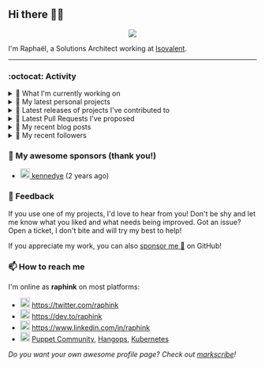 ## Hi there 👋🏼


<p align="center">
  <a href="https://github.com/ryo-ma/github-profile-trophy"><img src="https://github-profile-trophy.vercel.app/?username=raphink&theme=darkhub&margin-w=15&margin-h=15&no-frame=true&column=5"/></a>
</p>


I'm Raphaël, a Solutions Architect working at [Isovalent](https://github.com/isovalent).

<hr />


### :octocat: Activity

<details>
<summary>👷 What I'm currently working on</summary>

- [cilium/cilium-cli](https://github.com/cilium/cilium-cli) - CLI to install, manage &amp; troubleshoot Kubernetes clusters running Cilium (today)
- [cilium/cilium](https://github.com/cilium/cilium) - eBPF-based Networking, Security, and Observability (3 weeks ago)
- [raphink/dotfiles](https://github.com/raphink/dotfiles) -  (3 weeks ago)
- [GameLab-UNIL-EPFL/Lausanne-1830](https://github.com/GameLab-UNIL-EPFL/Lausanne-1830) - Open-Source Historically accurate RPG based in 1830s Lausanne. (1 month ago)
- [cilium/proxy](https://github.com/cilium/proxy) - Envoy with Cilium filters (2 months ago)
</details>

<details>
<summary>🌱 My latest personal projects</summary>

- [raphink/localhost-run-proxy](https://github.com/raphink/localhost-run-proxy) - 
- [raphink/dotfiles](https://github.com/raphink/dotfiles) - 
- [raphink/applicationsets-demo](https://github.com/raphink/applicationsets-demo) - 
- [raphink/lettres_1870](https://github.com/raphink/lettres_1870) - ✉ Un site publiant une collection de lettres envoyées de Paris en 1870-1871
- [raphink/katacoda-scenarios](https://github.com/raphink/katacoda-scenarios) - Katacoda Scenarios
</details>

<details>
<summary>🔭 Latest releases of projects I've contributed to</summary>

- [oboukili/terraform-provider-argocd](https://github.com/oboukili/terraform-provider-argocd) ([v3.2.0](https://github.com/oboukili/terraform-provider-argocd/releases/tag/v3.2.0), 3 days ago) - Terraform provider for ArgoCD 
- [cilium/cilium-cli](https://github.com/cilium/cilium-cli) ([v0.12.1](https://github.com/cilium/cilium-cli/releases/tag/v0.12.1), 4 days ago) - CLI to install, manage &amp; troubleshoot Kubernetes clusters running Cilium
- [argoproj/argo-helm](https://github.com/argoproj/argo-helm) ([argo-cd-4.10.5](https://github.com/argoproj/argo-helm/releases/tag/argo-cd-4.10.5), 6 days ago) - ArgoProj Helm Charts
- [puppetlabs/puppetserver-helm-chart](https://github.com/puppetlabs/puppetserver-helm-chart) ([v6.5.0](https://github.com/puppetlabs/puppetserver-helm-chart/releases/tag/v6.5.0), 1 week ago) -  The Helm Chart for Puppet Server
- [cilium/cilium](https://github.com/cilium/cilium) ([v1.12.0](https://github.com/cilium/cilium/releases/tag/v1.12.0), 2 weeks ago) - eBPF-based Networking, Security, and Observability
</details>

<details>
<summary>🔨 Latest Pull Requests I've proposed</summary>

- [fix(install): exit before helm secret generation in --helm-auto-gen-values mode](https://github.com/cilium/cilium-cli/pull/1021) on [cilium/cilium-cli](https://github.com/cilium/cilium-cli) (today)
</details>

<details>
<summary>📜 My recent blog posts</summary>

- [Towards a Modular DevOps Stack](https://dev.to/camptocamp-ops/towards-a-modular-devops-stack-257c) (5 months ago)
- [A 15-year Puppet Journey](https://dev.to/raphink/a-15-year-puppet-journey-4o39) (6 months ago)
- [How to allow dynamic Terraform Provider Configuration](https://dev.to/camptocamp-ops/how-to-allow-dynamic-terraform-provider-configuration-20ik) (1 year ago)
- [March Cloud Native Romandie Meetup](https://dev.to/camptocamp-ops/march-cloud-native-romandie-meetup-o2f) (1 year ago)
- [Immutability &amp; loose coupling: a match made in heaven](https://dev.to/camptocamp-ops/immutability-loose-coupling-a-match-made-in-heaven-37kl) (1 year ago)
</details>

<details>
<summary>👥 My recent followers</summary>

- [<img src="https://avatars.githubusercontent.com/u/53883933?u=0d339170be61bb67787f777f08ed74e4bf27c9fd&amp;v=4" height="20"/> cliid](https://github.com/cliid)
- [<img src="https://avatars.githubusercontent.com/u/108674482?v=4" height="20"/> hfcui1](https://github.com/hfcui1)
- [<img src="https://avatars.githubusercontent.com/u/11661114?u=2e1a4c46f696cec09eae47cb1b17e21d28c09547&amp;v=4" height="20"/> jackkolokasis](https://github.com/jackkolokasis)
- [<img src="https://avatars.githubusercontent.com/u/719302?u=847f86ed026bd5ee809db151b17f5d3d70e711b4&amp;v=4" height="20"/> tpapagian](https://github.com/tpapagian)
- [<img src="https://avatars.githubusercontent.com/u/40758407?u=738b532d528be323cbd578c386c766f9f13f4dac&amp;v=4" height="20"/> JGodin-C2C](https://github.com/JGodin-C2C)
</details>


### 💚 My awesome sponsors (thank you!)

- [<img src="https://avatars.githubusercontent.com/u/1110127?v=4" height="20"/> kennedye](https://github.com/kennedye) (2 years ago)


### 💬 Feedback

If you use one of my projects, I'd love to hear from you!
Don't be shy and let me know what you liked and what needs being improved.
Got an issue? Open a ticket, I don't bite and will try my best to help!

If you appreciate my work, you can also [sponsor me 💚](https://github.com/sponsors/raphink) on GitHub!


### 📫 How to reach me

I'm online as **raphink** on most platforms:

- <img src="https://raw.githubusercontent.com/FortAwesome/Font-Awesome/master/svgs/brands/twitter.svg" width="20" alt="Twitter" /> https://twitter.com/raphink
- <img src="https://raw.githubusercontent.com/FortAwesome/Font-Awesome/master/svgs/brands/dev.svg" width="20" alt="Blog" /> https://dev.to/raphink
- <img src="https://raw.githubusercontent.com/FortAwesome/Font-Awesome/master/svgs/brands/linkedin.svg" width="20" alt="LinkedIn" /> https://www.linkedin.com/in/raphink
- <img src="https://raw.githubusercontent.com/FortAwesome/Font-Awesome/master/svgs/brands/slack.svg" width="20" alt="Slack" /> [Puppet Community](https://slack.puppet.com/), [Hangops](https://signup.hangops.com/), [Kubernetes](https://slack.k8s.io/)

*Do you want your own awesome profile page? Check out [markscribe](https://github.com/muesli/markscribe)!*
